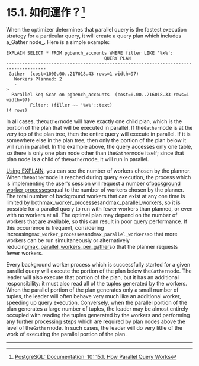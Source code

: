# 15.1. 如何運作？[^1]

When the optimizer determines that parallel query is the fastest execution strategy for a particular query, it will create a query plan which includes a_Gather node_. Here is a simple example:

```
EXPLAIN SELECT * FROM pgbench_accounts WHERE filler LIKE '%x%';
                                     QUERY PLAN                                      
-------------------------------------------------------------------------------------
 Gather  (cost=1000.00..217018.43 rows=1 width=97)
   Workers Planned: 2
   -
>
  Parallel Seq Scan on pgbench_accounts  (cost=0.00..216018.33 rows=1 width=97)
         Filter: (filler ~~ '%x%'::text)
(4 rows)
```

In all cases, the`Gather`node will have exactly one child plan, which is the portion of the plan that will be executed in parallel. If the`Gather`node is at the very top of the plan tree, then the entire query will execute in parallel. If it is somewhere else in the plan tree, then only the portion of the plan below it will run in parallel. In the example above, the query accesses only one table, so there is only one plan node other than the`Gather`node itself; since that plan node is a child of the`Gather`node, it will run in parallel.

[Using EXPLAIN](https://www.postgresql.org/docs/10/static/using-explain.html), you can see the number of workers chosen by the planner. When the`Gather`node is reached during query execution, the process which is implementing the user's session will request a number of[background worker processes](https://www.postgresql.org/docs/10/static/bgworker.html)equal to the number of workers chosen by the planner. The total number of background workers that can exist at any one time is limited by both[max\_worker\_processes](https://www.postgresql.org/docs/10/static/runtime-config-resource.html#guc-max-worker-processes)and[max\_parallel\_workers](https://www.postgresql.org/docs/10/static/runtime-config-resource.html#guc-max-parallel-workers), so it is possible for a parallel query to run with fewer workers than planned, or even with no workers at all. The optimal plan may depend on the number of workers that are available, so this can result in poor query performance. If this occurrence is frequent, considering increasing`max_worker_processes`and`max_parallel_workers`so that more workers can be run simultaneously or alternatively reducing[max\_parallel\_workers\_per\_gather](https://www.postgresql.org/docs/10/static/runtime-config-resource.html#guc-max-parallel-workers-per-gather)so that the planner requests fewer workers.

Every background worker process which is successfully started for a given parallel query will execute the portion of the plan below the`Gather`node. The leader will also execute that portion of the plan, but it has an additional responsibility: it must also read all of the tuples generated by the workers. When the parallel portion of the plan generates only a small number of tuples, the leader will often behave very much like an additional worker, speeding up query execution. Conversely, when the parallel portion of the plan generates a large number of tuples, the leader may be almost entirely occupied with reading the tuples generated by the workers and performing any further processing steps which are required by plan nodes above the level of the`Gather`node. In such cases, the leader will do very little of the work of executing the parallel portion of the plan.

---

[^1]:  [PostgreSQL: Documentation: 10: 15.1. How Parallel Query Works](https://www.postgresql.org/docs/10/static/how-parallel-query-works.html)

